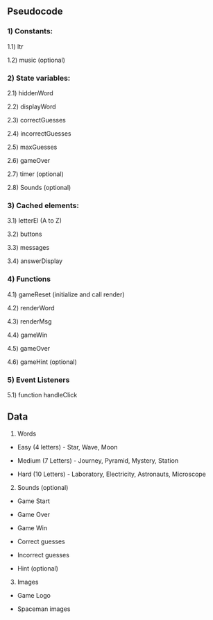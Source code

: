 ## Pseudocode

### 1) Constants:

1.1) ltr

1.2) music (optional)

### 2) State variables:

2.1) hiddenWord

2.2) displayWord

2.3) correctGuesses

2.4) incorrectGuesses

2.5) maxGuesses

2.6) gameOver

2.7) timer (optional)

2.8) Sounds (optional)

### 3) Cached elements:

3.1) letterEl (A to Z)

3.2) buttons

3.3) messages

3.4) answerDisplay

### 4) Functions

4.1) gameReset (initialize and call render)

4.2) renderWord

4.3) renderMsg

4.4) gameWin

4.5) gameOver

4.6) gameHint (optional)

### 5) Event Listeners

5.1) function handleClick

## Data

1. Words

- Easy (4 letters) - Star, Wave, Moon

- Medium (7 Letters) - Journey, Pyramid, Mystery, Station

- Hard (10 Letters) - Laboratory, Electricity, Astronauts, Microscope

2. Sounds (optional)

- Game Start

- Game Over

- Game Win

- Correct guesses

- Incorrect guesses

- Hint (optional)

3. Images

- Game Logo

- Spaceman images
